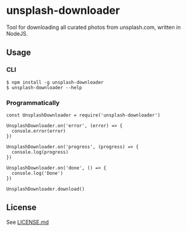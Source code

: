 # unsplash-downloader

Tool for downloading all curated photos from unsplash.com, written in NodeJS.

## Usage

### CLI
```shell
$ npm install -g unsplash-downloader
$ unsplash-downloader --help
```

### Programmatically
```node
const UnsplashDownloader = require('unsplash-downloader')

UnsplashDownloader.on('error', (error) => {
  console.error(error)
})

UnsplashDownloader.on('progress', (progress) => {
  console.log(progress)
})

UnsplashDownloader.on('done', () => {
  console.log('Done')
})

UnsplashDownloader.download()
```

## License
See [LICENSE.md](LICENSE.md)
